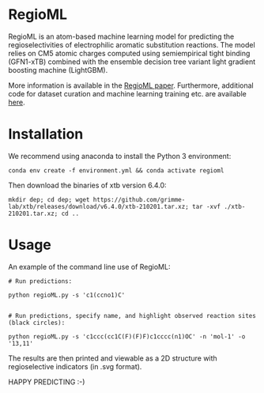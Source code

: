 # RegioML
RegioML is an atom-based machine learning model for predicting the regioselectivities of electrophilic aromatic substitution reactions. The model relies on CM5 atomic charges computed using semiempirical tight binding (GFN1-xTB) combined with the ensemble decision tree variant light gradient boosting machine (LightGBM).

More information is available in the [RegioML paper](https://doi.org/). 
Furthermore, additional code for dataset curation and machine learning training etc. are available [here](https://sid.erda.dk/sharelink/HypB1igzDl).

# Installation

We recommend using anaconda to install the Python 3 environment:

```conda env create -f environment.yml && conda activate regioml```

Then download the binaries of xtb version 6.4.0:

```mkdir dep; cd dep; wget https://github.com/grimme-lab/xtb/releases/download/v6.4.0/xtb-210201.tar.xz; tar -xvf ./xtb-210201.tar.xz; cd ..```


# Usage

An example of the command line use of RegioML:

    # Run predictions:

    python regioML.py -s 'c1(ccno1)C'


    # Run predictions, specify name, and highlight observed reaction sites (black circles):

    python regioML.py -s 'c1ccc(cc1C(F)(F)F)c1cccc(n1)OC' -n 'mol-1' -o '13,11'

The results are then printed and viewable as a 2D structure with regioselective indicators (in .svg format).


HAPPY PREDICTING :-)
